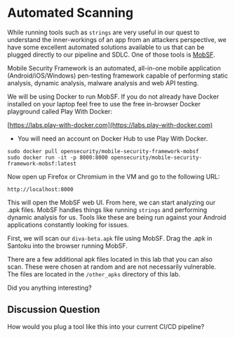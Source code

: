 # Automated Scanning
While running tools such as `strings` are very useful in our quest to understand the inner-workings of an app from an attackers perspective, we have some excellent automated solutions available to us that can be plugged directly to our pipeline and SDLC. One of those tools is [MobSF](https://github.com/MobSF/Mobile-Security-Framework-MobSF).

Mobile Security Framework is an automated, all-in-one mobile application (Android/iOS/Windows) pen-testing framework capable of performing static analysis, dynamic analysis, malware analysis and web API testing. 

We will be using Docker to run MobSF. If you do not already have Docker installed on your laptop feel free to use the free in-browser Docker playground called Play With Docker:

[https://labs.play-with-docker.com](https://labs.play-with-docker.com)

* You will need an account on Docker Hub to use Play With Docker.

```
sudo docker pull opensecurity/mobile-security-framework-mobsf
sudo docker run -it -p 8000:8000 opensecurity/mobile-security-framework-mobsf:latest
```

Now open up Firefox or Chromium in the VM and go to the following URL:
```
http://localhost:8000
```

This will open the MobSF web UI. From here, we can start analyzing our .apk files. MobSF handles things like running `strings` and performing dynamic analysis for us. Tools like these are being run against your Android applications constantly looking for issues.

First, we will scan our `diva-beta.apk` file using MobSF. Drag the .apk in Santoku into the browser running MobSF.

There are a few additional apk files located in this lab that you can also scan. These were chosen at random and are not necessarily vulnerable. The files are located in the `/other_apks` directory of this lab.

Did you anything interesting?

## Discussion Question
How would you plug a tool like this into your current CI/CD pipeline?
